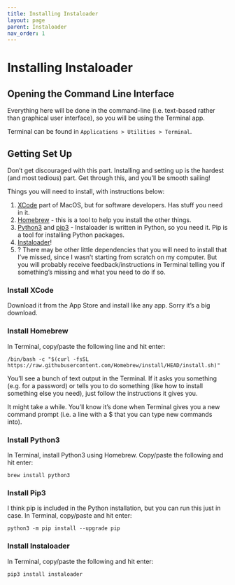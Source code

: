 ```yaml
---
title: Installing Instaloader
layout: page
parent: Instaloader
nav_order: 1
---
```

# Installing Instaloader

## Opening the Command Line Interface
Everything here will be done in the command-line (i.e. text-based rather than graphical user interface), so you will be using the Terminal app. 

Terminal can be found in `Applications > Utilities > Terminal`.

## Getting Set Up
Don’t get discouraged with this part. Installing and setting up is the hardest (and most tedious) part. Get through this, and you’ll be smooth sailing!

Things you will need to install, with instructions below:

1. [XCode](https://apps.apple.com/us/app/xcode) part of MacOS, but for software developers. Has stuff you need in it. 
2. [Homebrew](https://brew.sh/index_cs) - this is a tool to help you install the other things. 
3. [Python3](https://www.python.org/download/releases/3.0/) and [pip3](https://pip.pypa.io/) - Instaloader is written in Python, so you need it. Pip is a tool for installing Python packages.
4. [Instaloader](https://instaloader.github.io/)! 
5. ? There may be other little dependencies that you will need to install that I’ve missed, since I wasn’t starting from scratch on my computer. But you will probably receive feedback/instructions in Terminal telling you if something’s missing and what you need to do if so. 

### Install XCode
Download it from the App Store and install like any app. Sorry it’s a big download. 

### Install Homebrew
In Terminal, copy/paste the following line and hit enter:
```
/bin/bash -c "$(curl -fsSL https://raw.githubusercontent.com/Homebrew/install/HEAD/install.sh)"
```

You’ll see a bunch of text output in the Terminal.  If it asks you something (e.g. for a password) or tells you to do something (like how to install something else you need), just follow the instructions it gives you.

It might take a while. You’ll know it’s done when Terminal gives you a new command prompt (i.e. a line with a $ that you can type new commands into).

### Install Python3
In Terminal, install Python3 using Homebrew. Copy/paste the following and hit enter:
```
brew install python3
```

### Install Pip3
I think pip is included in the Python installation, but you can run this just in case. In Terminal, copy/paste and hit enter:
```
python3 -m pip install --upgrade pip
```

### Install Instaloader
In Terminal, copy/paste the following and hit enter:
```
pip3 install instaloader
```
